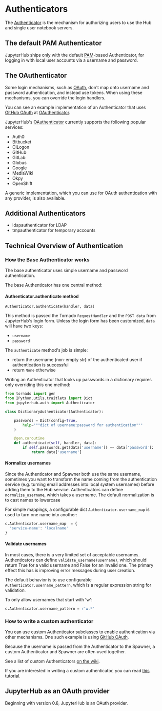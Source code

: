 # Authenticators

The [Authenticator][] is the mechanism for authorizing users to use the
Hub and single user notebook servers.

## The default PAM Authenticator

JupyterHub ships only with the default [PAM][]-based Authenticator,
for logging in with local user accounts via a username and password.

## The OAuthenticator

Some login mechanisms, such as [OAuth][], don't map onto username and
password authentication, and instead use tokens. When using these
mechanisms, you can override the login handlers.

You can see an example implementation of an Authenticator that uses
[GitHub OAuth][] at [OAuthenticator][].

JupyterHub's [OAuthenticator][] currently supports the following
popular services:

- Auth0
- Bitbucket
- CILogon
- GitHub
- GitLab
- Globus
- Google
- MediaWiki
- Okpy
- OpenShift

A generic implementation, which you can use for OAuth authentication
with any provider, is also available.

## Additional Authenticators

- ldapauthenticator for LDAP
- tmpauthenticator for temporary accounts

## Technical Overview of Authentication

### How the Base Authenticator works

The base authenticator uses simple username and password authentication.

The base Authenticator has one central method:

#### Authenticator.authenticate method

    Authenticator.authenticate(handler, data)

This method is passed the Tornado `RequestHandler` and the `POST data`
from JupyterHub's login form. Unless the login form has been customized,
`data` will have two keys:

- `username`
- `password`

The `authenticate` method's job is simple:

- return the username (non-empty str) of the authenticated user if
  authentication is successful
- return `None` otherwise

Writing an Authenticator that looks up passwords in a dictionary
requires only overriding this one method:

```python
from tornado import gen
from IPython.utils.traitlets import Dict
from jupyterhub.auth import Authenticator

class DictionaryAuthenticator(Authenticator):

    passwords = Dict(config=True,
        help="""dict of username:password for authentication"""
    )

    @gen.coroutine
    def authenticate(self, handler, data):
        if self.passwords.get(data['username']) == data['password']:
            return data['username']
```

#### Normalize usernames

Since the Authenticator and Spawner both use the same username,
sometimes you want to transform the name coming from the authentication service
(e.g. turning email addresses into local system usernames) before adding them to the Hub service.
Authenticators can define `normalize_username`, which takes a username.
The default normalization is to cast names to lowercase

For simple mappings, a configurable dict `Authenticator.username_map` is used to turn one name into another:

```python
c.Authenticator.username_map  = {
  'service-name': 'localname'
}
```

#### Validate usernames

In most cases, there is a very limited set of acceptable usernames.
Authenticators can define `validate_username(username)`,
which should return True for a valid username and False for an invalid one.
The primary effect this has is improving error messages during user creation.

The default behavior is to use configurable `Authenticator.username_pattern`,
which is a regular expression string for validation.

To only allow usernames that start with 'w':

```python
c.Authenticator.username_pattern = r'w.*'
```

### How to write a custom authenticator

You can use custom Authenticator subclasses to enable authentication
via other mechanisms. One such example is using [GitHub OAuth][].

Because the username is passed from the Authenticator to the Spawner,
a custom Authenticator and Spawner are often used together.

See a list of custom Authenticators [on the wiki](https://github.com/jupyterhub/jupyterhub/wiki/Authenticators).

If you are interested in writing a custom authenticator, you can read
[this tutorial](http://jupyterhub-tutorial.readthedocs.io/en/latest/authenticators.html).


## JupyterHub as an OAuth provider

Beginning with version 0.8, JupyterHub is an OAuth provider.


[Authenticator]: https://github.com/jupyterhub/jupyterhub/blob/master/jupyterhub/auth.py
[PAM]: https://en.wikipedia.org/wiki/Pluggable_authentication_module
[OAuth]: https://en.wikipedia.org/wiki/OAuth
[GitHub OAuth]: https://developer.github.com/v3/oauth/
[OAuthenticator]: https://github.com/jupyterhub/oauthenticator
